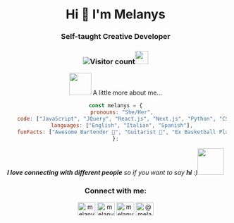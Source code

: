 <div align="center">
    
<h1 align="center">Hi 👋 I'm Melanys</h1>
<h3 align="center">Self-taught Creative Developer</h3>

### ![Visitor count](https://visitor-badge.laobi.icu/badge?page_id=melanyss.melanyss)<img src="https://media.giphy.com/media/dxn6fRlTIShoeBr69N/giphy.gif" width="30">

<!-- <p align="center"> <a href="https://github.com/ryo-ma/github-profile-trophy"><img src="https://github-profile-trophy.vercel.app/?username=melanyss" alt="melanyss" /></a> </p>
<!-- ## [![Melany's github stats](https://github-readme-stats.vercel.app/api?username=melanyss)](https://github.com/melanyss/github-readme-stats) -->
<!-- [![Melany's GitHub stats](https://github-readme-stats.vercel.app/api?username=melanyss)](https://github.com/melanyss/github-readme-stats) -->
<!-- [![Top Langs](https://github-readme-stats.vercel.app/api/top-langs/?username=melanyss)](https://github.com/melanyss/github-readme-stats) -->


<!-- <img src="assets/gifs/life_balance.gif" alt="side Image" align="right" width="200" height="auto" /> -->
<img src="https://media.giphy.com/media/WUlplcMpOCEmTGBtBW/giphy.gif" width="50"> A little more about me...  

```javascript
const melanys = {
    pronouns: "She/Her",
    code: ["JavaScript", "JQuery", "React.js", "Next.js", "Python", "CSS/Scss/Saas", "HTML", "SQL"],
    languages: ["English", "Italian", "Spanish"],
    funFacts: ["Awesome Bartender 🍹", "Guitarist 🎸", "Ex Basketball Player 🏀"]
};
```

<em><b>I love connecting with different people</b> so if you want to say <b>hi</b> :)</em><img src="https://media.giphy.com/media/LnQjpWaON8nhr21vNW/giphy.gif" width="60">

<h3 align="center">Connect with me:</h3>
<p align="center">
<a href="https://codepen.io/melanys" target="blank"><img align="center" src="https://raw.githubusercontent.com/rahuldkjain/github-profile-readme-generator/master/src/images/icons/Social/codepen.svg" alt="melanys" height="30" width="40" /></a>
<!-- <a href="https://dev.to/melanyss" target="blank"><img align="center" src="https://raw.githubusercontent.com/rahuldkjain/github-profile-readme-generator/master/src/images/icons/Social/devto.svg" alt="melanyss" height="30" width="40" /></a> -->
<a href="https://twitter.com/melanysft" target="blank"><img align="center" src="https://raw.githubusercontent.com/rahuldkjain/github-profile-readme-generator/master/src/images/icons/Social/twitter.svg" alt="melanysft" height="30" width="40" /></a>
<a href="https://linkedin.com/in/melanysft" target="blank"><img align="center" src="https://raw.githubusercontent.com/rahuldkjain/github-profile-readme-generator/master/src/images/icons/Social/linked-in-alt.svg" alt="melanysft" height="30" width="40" /></a>
<!-- <a href="https://instagram.com/melanyssss" target="blank"><img align="center" src="https://raw.githubusercontent.com/rahuldkjain/github-profile-readme-generator/master/src/images/icons/Social/instagram.svg" alt="melanyssss" height="30" width="40" /></a> -->
<a href="https://medium.com/@melanyss" target="blank"><img align="center" src="https://raw.githubusercontent.com/rahuldkjain/github-profile-readme-generator/master/src/images/icons/Social/medium.svg" alt="@melanyss" height="30" width="40" /></a>
<!-- <a href="mailto:hello@melanys.me"> <img src="https://img.icons8.com/fluent/48/000000/gmail.png" alt="email:hello@melanys.me" height="30" width="40" /></a> -->
</p>

<!--
### If you like my work, Support me:
<a href="https://www.buymeacoffee.com/melanyss"><img src="https://img.buymeacoffee.com/button-api/?text=Buy me a coffee&emoji=&slug=melanyss&button_colour=5F7FFF&font_colour=ffffff&font_family=Cookie&outline_colour=000000&coffee_colour=FFDD00"></a>
<!-- <a href="https://www.patreon.com/melanys"><img src="https://www.flaticon.com/svg/static/icons/svg/2111/2111548.svg" width="50px" height="50px" alt="Patreon | Melanys" target="_blank"></a> -->

<!--
<h3 align="left">Support:</h3>
<p><a href="https://www.buymeacoffee.com/melanyss"> <img align="left" src="https://cdn.buymeacoffee.com/buttons/v2/default-yellow.png" height="50" width="210" alt="melanyss" /></a></p><br>


github stats: anuraghazra
<a href="https://melanys.me/">Portfolio</a>
<a href="https://www.freecodecamp.org/melanys">
<img src="https://api.iconify.design/simple-icons:freecodecamp.svg" alt="freeCodeCamp" width="50px" height="50px">
</a><br>
-->
<!--
<img align="center" src="https://github.com/melanyss/melanyss/blob/main/banner.png" alt="">
<img align="center" src="https://raw.githubusercontent.com/iCharlesZ/FigureBed/master/img/octocat.gif" width="230" alt="">
⭐️ From [@melanyss](https://github.com/melanyss)
-->
</div>
<!--
,*,..    .....,,....**((/*,.    /###(/(#&%#/,/(*,,,....          .,*/**,    .,*/
,,....   ....,,,....,*/(/***/%#%%&&&&&&&&@&@&%%&&**,....        ..,*/*,.    ,,*/
,,,...   ....,,....,**/((%#%&&@&&@@@@@@&&@@@&&@%@@#/..,.        .,**/*,.    ,,*/
,,,...    ....,.....,*/#&@&&%@@@@@@@@@@@@&&@&@&@@@@@@&/#/,.     .,**/*,     .,*/
,,,...    ....,....,*/&@@@@@@&@@@@@@@@@@@@@@@@@&@@@@@@%&%%.     .,***,,     .,*/
*,,...   ..........,*%@@@@@@@@@@@@@@@@@@@@@@@@@&@@@@@@@@@%.     .,*//,.     .**/
,,.....   .........(@@@@@@@@@@@@@@@@@@@@@@@@@@@@@@@@@@@@@&@&(  ..,*/*,.     ,*//
,,....    ........%@@@@@@@@@@@@@@@&%/*,/(%@@@@@@@@@@@@@&@@@&/ ...,*/*,.    .,*//
*,,.....  ....,..,&@@@@@@@@@@@@@@%/,,,,..,*%&@@@@@@@@@@&@&@&@((.,***,,     .,**/
,,....... ......./&@@@@@@@@@@@@&%/*,,,,,,,*(%&@@&@@@@@@@@@@&@(,.,***,.     .,**/
,,...... ....,,,#%@@@@@@@@@@@%(/*,,.....,,,,*,,**,%@@@@@&@&&&//,,,**,.     .,*//
,,,..... ....../#/@@@@@@@@@@@##((%%%(**,,,,*(/*,,,/@@@@@@@@&&(.,,*,,..     .,**/
,................,#@@@@@@@@@&#(@&@@@&&(,..,(&&&##,,@@@@@@@@&/,.,**,,,      ,,*//
*.............,....(%@@@@@@@&/**///*,,*,. ..     ..*@@@@@@/,,..,**,,.      .,*/(
,,.................,*@@@@@@@@/*,...,*/*.    ,#/,...,%(@@%@. ...,,*,..     ..,///
,,.................,*,*/(@,,#//*//######((&/.,(%#/*,,,%,..   .,,,,,..     ..,**/
,,.................,***////,/#((##%#&%%%#(#,*@.#,,*@&(,.    ..,,,,,..     .,,*//
,,,..,......,......,,*,*///*&/.(#((//*(,.,.. ..,**&**..     ..,,,,...    ..,,*//
,*,................,****///*,.&@%#((*//(##/,,..,*%##/(/*    ...,.,...     ..**//
,,,..............,.,,***//&@&&@@@//(/,,,...  .,.@%##((//((/(///,,....    ..,,*//
,,,..................%&@@@&&&@@@&@#((((#%%%#/*,,@##((((((#####((//////   ..,,///
***,............*%&&&&&@@&&&&@@@@&@@%#####(/**/@@%(((((#((#%%%######((/#/..,,**/
,,*,.......*%%%%&&&&&&&@&&&&@@@@@&&@@@&%%##(#%@@@#((((#(###(%%%%%######%(#,,*/(/
,,*,,.,..#%%%%&&&&&&&&&&&&&&&@@@@@&&&@@&&&&%&@@&&@&#((##(%&%%%%%%%%%%%&%%##,*///
,,*,,,,,,&%&&%&%&&&&&&&&@&&&&&@@@@@&&@&###%%&&&&@@@@@&&&%%%%%%%%%%%%%%&%%%#(*//(
,,,,,,,,%&&%@&&%&&&&&&&&&&&&&&&&@@@@@&&%%##(##(#%@@&%%%&&%%%&&%%%%%%%&&%%%%%*/(/
,,***,,,&&&&&@&&&&&&&&&&&&&&&&&&&@&(/******/,,/(#&&%%%%%%%%%%&%%&%%%%@&&&&&%*/((
,,***,,/&&&&&&@&&&&&&&&&&&&&&&&&&&&(**//*/**,*/(%&&%%%%%&%%%%%%%&%&%@@@@&&&&*(((
,,,,,*,#&&&@@@&@&&&&&&&&@&&&&&&&&&@#//*******//(%&&%%%%&%%%&&&&&&&&&@&&%&&&&*/((
,,,,,**/&&@@&@@@@&&&&&&&&@&&&&&&&&&%(/*******/(#%&&%%%%%%%&&&&&&&&&@@@&&&&&%//((
.,*,,*,/&&&@@@@@@@@@&&&&&&&&&&&&&&&@(//*,,,**/(#%&&%%&%%%&&&&&&&&&@@@@@@&&&&((((
.,,,,,,*&@&&&@@@@@@@&&&&&&@&&&&&&&&@%(/*,*,*/((#%&&%%%&%&%&&&&@@@&@@@@@@&&&%((((
-->
